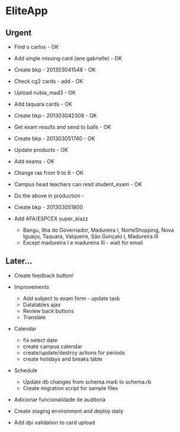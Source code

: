 # EliteApp


## Urgent

* Find o carlos - OK
* Add single missing card (ane gabrielle) - OK
* Create bkp - 201303041548 - OK

* Check cg2 cards - add - OK
* Upload nubia_mad3 - OK
* Add taquara cards - OK
* Create bkp - 201303042309 - OK
* Get exam results and send to balls - OK
* Create bkp - 201303051740 - OK


* Update products - OK
* Add exams - OK
* Change ras from 9 to 8 - OK
* Campus head teachers can read student_exam - OK
* Do the above in production - 
* Create bkp - 201303051800


* Add AFA/ESPCEX super_klazz
  * Bangu, Ilha do Governador, Madureira I, NorteShopping, Nova Iguaçu, Taquara, Valqueire, São Gonçalo I, Madureira III
  * Except madureira I e madureira III - wait for email

## Later...

* Create feedback button!

* Improvements
  * Add subject to exam form - update task
  * Datatables ajax
  * Review back buttons
  * Translate

* Calendar
  * fix select date
  * create campus calendar
  * create/update/destroy actions for periods
  * create holidays and breaks table

* Schedule
  * Update db changes from schema.mwb to schema.rb
  * Create migration script for sample files

* Adicionar funcionalidade de auditoria
* Create staging environment and deploy daily
* Add dpi validation to card upload


